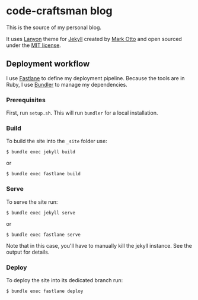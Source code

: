 # code-craftsman blog

This is the source of my personal blog.

It uses [Lanyon](https://github.com/poole/lanyon) theme for [Jekyll](http://jekyllrb.com) created by [Mark Otto](https://twitter.com/mdo) and open sourced under the [MIT license](LICENSE.md).

## Deployment workflow

I use [Fastlane](http://fastlane.tools) to define my deployment pipeline. 
Because the tools are in Ruby, I use [Bundler](http://bundler.io) to manage my dependencies.

### Prerequisites

First, run `setup.sh`. This will run `bundler` for a local installation.

### Build

To build the site into the `_site` folder use:

    $ bundle exec jekyll build

or

    $ bundle exec fastlane build

### Serve

To serve the site run:

    $ bundle exec jekyll serve

or

    $ bundle exec fastlane serve

Note that in this case, you'll have to manually kill the jekyll instance. See the output for details. 

### Deploy

To deploy the site into its dedicated branch run:

    $ bundle exec fastlane deploy
